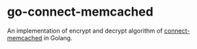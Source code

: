 # go-connect-memcached
An implementation of encrypt and decrypt algorithm of [connect-memcached](git@github.com:barunthapa/go-connect-memcached.git) in Golang.
